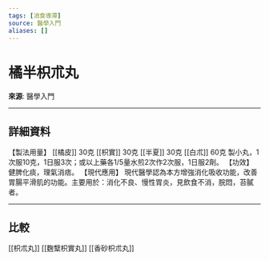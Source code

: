 ```yaml
---
tags: [消食導滯]
source: 醫學入門
aliases: []
---
```


# 橘半枳朮丸

**來源**: 醫學入門  

---

## 詳細資料
【製法用量】 [[橘皮]] 30克 [[枳實]] 30克 [[半夏]] 30克 [[白朮]] 60克
製小丸，1次服10克，1日服3次；或以上藥各1/5量水煎2次作2次服，1日服2劑。
【功效】
健脾化痰，理氣消痞。
【現代應用】
現代醫學認為本方增強消化吸收功能，改善胃腸平滑肌的功能。主要用於：消化不良、慢性胃炎，見飲食不消，脘悶，苔膩者。

---

## 比較
[[枳朮丸]]
[[麴糱枳實丸]]
[[香砂枳朮丸]]
